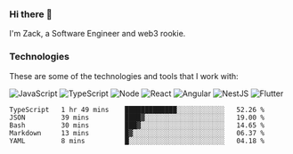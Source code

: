 ### Hi there 👋
I'm Zack, a Software Engineer and web3 rookie.

### Technologies
These are some of the technologies and tools that I work with:

![JavaScript](https://img.shields.io/badge/JavaScript-323330.svg?logo=javascript&logoColor=F7DF1E) 
![TypeScript](https://img.shields.io/badge/TypeScript-007ACC.svg?logo=typescript&logoColor=white) 
![Node](https://img.shields.io/badge/Node.js-43853D.svg?logo=node.js&logoColor=white)
![React](https://img.shields.io/badge/React-20232a.svg?logo=react&logoColor=61DAFB) 
![Angular](https://img.shields.io/badge/Angular-E23237.svg?logo=angularjs&logoColor=white)
![NestJS](https://img.shields.io/badge/NestJS-E0234E?logo=nestjs&logoColor=white)
![Flutter](https://img.shields.io/badge/Flutter-02569B.svg?logo=flutter&logoColor=white)

<!--START_SECTION:waka-->

```text
TypeScript   1 hr 49 mins    █████████████░░░░░░░░░░░░   52.26 %
JSON         39 mins         ████▓░░░░░░░░░░░░░░░░░░░░   19.00 %
Bash         30 mins         ███▓░░░░░░░░░░░░░░░░░░░░░   14.65 %
Markdown     13 mins         █▓░░░░░░░░░░░░░░░░░░░░░░░   06.37 %
YAML         8 mins          █░░░░░░░░░░░░░░░░░░░░░░░░   04.18 %
```

<!--END_SECTION:waka-->
